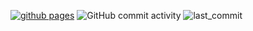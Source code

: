 [![github pages](https://github.com/wmillers/blog/actions/workflows/hugo-page.yml/badge.svg)](https://github.com/wmillers/blog/actions/workflows/hugo-page.yml)
![GitHub commit activity](https://img.shields.io/github/commit-activity/m/wmillers/wmillers.github.io?color=skyblue)
![last_commit](https://img.shields.io/github/last-commit/wmillers/kindleWeatherClock.svg?color=papayawhip)  
